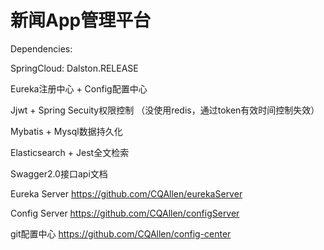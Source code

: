 #  新闻App管理平台

Dependencies:

SpringCloud: Dalston.RELEASE
 
Eureka注册中心 + Config配置中心
    
Jjwt + Spring Secuity权限控制 （没使用redis，通过token有效时间控制失效）
 
Mybatis + Mysql数据持久化
 
Elasticsearch + Jest全文检索

Swagger2.0接口api文档

Eureka Server https://github.com/CQAllen/eurekaServer

Config Server https://github.com/CQAllen/configServer

git配置中心 https://github.com/CQAllen/config-center
